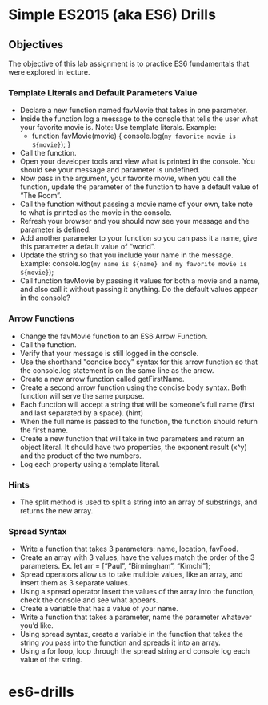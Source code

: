 # Simple ES2015 (aka ES6) Drills

## Objectives

The objective of this lab assignment is to practice ES6 fundamentals that were explored in lecture.

### Template Literals and Default Parameters Value

- Declare a new function named favMovie that takes in one parameter.
- Inside the function log a message to the console that tells the user what your favorite movie is. Note: Use template literals. Example:
  - function favMovie(movie) {
    console.log(`my favorite movie is ${movie}`);
    }
- Call the function.
- Open your developer tools and view what is printed in the console. You should see your message and parameter is undefined.
- Now pass in the argument, your favorite movie, when you call the function, update the parameter of the function to have a default value of “The Room”.
- Call the function without passing a movie name of your own, take note to what is printed as the movie in the console.
- Refresh your browser and you should now see your message and the parameter is defined.
- Add another parameter to your function so you can pass it a name, give this parameter a default value of “world”.
- Update the string so that you include your name in the message. Example:
  console.log(`my name is ${name} and my favorite movie is ${movie}`);
- Call function favMovie by passing it values for both a movie and a name, and also call it without passing it anything. Do the default values appear in the console?

### Arrow Functions

- Change the favMovie function to an ES6 Arrow Function.
- Call the function.
- Verify that your message is still logged in the console.
- Use the shorthand "concise body" syntax for this arrow function so that the console.log statement is on the same line as the arrow.
- Create a new arrow function called getFirstName.
- Create a second arrow function using the concise body syntax. Both function will serve the same purpose.
- Each function will accept a string that will be someone’s full name (first and last separated by a space). (hint)
- When the full name is passed to the function, the function should return the first name.
- Create a new function that will take in two parameters and return an object literal. It should have two properties, the exponent result (x^y) and the product of the two numbers.
- Log each property using a template literal.

### Hints

- The split method is used to split a string into an array of substrings, and returns the new array.

### Spread Syntax

- Write a function that takes 3 parameters: name, location, favFood.
- Create an array with 3 values, have the values match the order of the 3 parameters. Ex. let arr = [“Paul”, “Birmingham”, “Kimchi”];
- Spread operators allow us to take multiple values, like an array, and insert them as 3 separate values.
- Using a spread operator insert the values of the array into the function, check the console and see what appears.
- Create a variable that has a value of your name.
- Write a function that takes a parameter, name the parameter whatever you’d like.
- Using spread syntax, create a variable in the function that takes the string you pass into the function and spreads it into an array.
- Using a for loop, loop through the spread string and console log each value of the string.
# es6-drills
